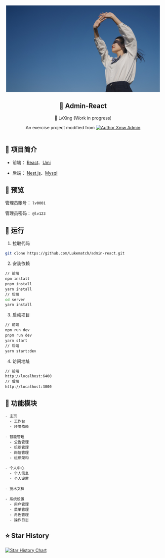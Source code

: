 <!-- ![110b3adc405d89fd5f4c0c386585d5f9--1723280224](./admin_web/public/110b3adc405d89fd5f4c0c386585d5f9--1723280224.png) -->
<p align = "center">
<img src="./admin_web/public/110b3adc405d89fd5f4c0c386585d5f9--1723280224.png"  height="280" />
</p>
<div align="center">
<h2>🔆 Admin-React</h2>
<p font-size="24px">🧳 LvXing (Work in progress)</p>
An exercise project modified from <a href="https://github.com/baiwumm/Xmw-Admin">
<img src="https://pic.imge.cc/2024/08/14/66bc639a80d81.ico" alt="Author" width="12px">
Xmw Admin
</a>
</div>
<br>

## 🚩 项目简介
-  前端： [React](https://react.dev/)、[Umi](https://umijs.org/)


-  后端： [Nest.js](https://docs.nestjs.cn/)、[Mysql](https://www.mysql.com/)


## 🚩 预览
<!-- -  [预览地址](https://lvxing.saicaca.com/) -->

管理员账号： `lv0001`

管理员密码： `@lv123`

## 🚩 运行

1. 拉取代码
```bash
git clone https://github.com/Lukematch/admin-react.git
```
2. 安装依赖
```bash
// 前端
npm install
pnpm install
yarn install
// 后端
cd server
yarn install
```
3. 启动项目
```bash
// 前端
npm run dev
pnpm run dev
yarn start
// 后端
yarn start:dev
```
4. 访问地址
```bash
// 前端
http://localhost:6400
// 后端
http://localhost:3000
```
## 🚩 功能模块
```
- 主页
  - 工作台
  - 环境依赖

- 智能管理
  - 公告管理
  - 组织管理
  - 岗位管理
  - 组织架构

- 个人中心
  - 个人信息
  - 个人设置

- 技术文档

- 系统设置
  - 用户管理
  - 菜单管理
  - 角色管理
  - 操作日志

```

## ⭐ Star History

[![Star History Chart](https://api.star-history.com/svg?repos=Lukematch/LvXing&type=Timeline)](https://star-history.com/#Lukematch/LvXing&Timeline)